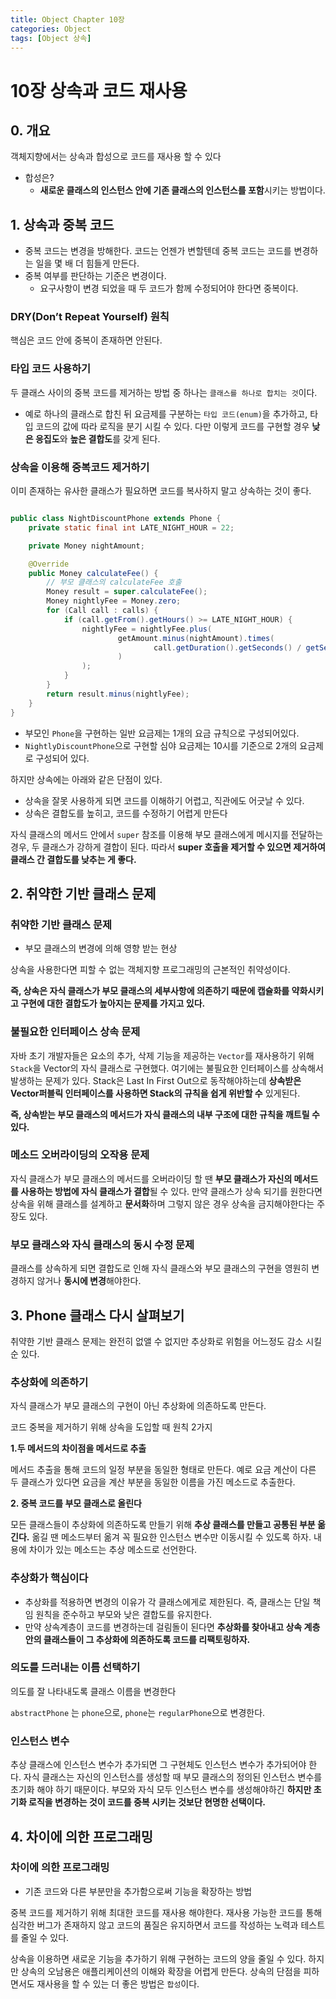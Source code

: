 ```yaml
---
title: Object Chapter 10장 
categories: Object 
tags: [Object 상속]
---
```


# 10장 상속과 코드 재사용

## 0. 개요

객체지향에서는 상속과 합성으로 코드를 재사용 할 수 있다

- 합성은?
  - **새로운 클래스의 인스턴스 안에 기존 클래스의 인스턴스를 포함**시키는 방법이다.

## 1. 상속과 중복 코드

- 중복 코드는 변경을 방해한다. 코드는 언젠가 변할텐데 중복 코드는 코드를 변경하는 일을 몇 배 더 힘들게 만든다.
- 중복 여부를 판단하는 기준은 변경이다.
  - 요구사항이 변경 되었을 때 두 코드가 함께 수정되어야 한다면 중복이다.

### DRY(Don’t Repeat Yourself) 원칙

핵심은 코드 안에 중복이 존재하면 안된다.

### 타입 코드 사용하기

두 클래스 사이의 중복 코드를 제거하는 방법 중 하나는 `클래스를 하나로 합치는 것`이다.

- 예로 하나의 클래스로 합친 뒤 요금제를 구분하는 `타입 코드(enum)`을 추가하고, 타입 코드의 값에 따라 로직을 분기 시킬 수 있다. 다만 이렇게 코드를 구현할 경우 **낮은 응집도**와 **높은 결합도**를 갖게 된다.

### 상속을 이용해 중복코드 제거하기

이미 존재하는 유사한 클래스가 필요하면 코드를 복사하지 말고 상속하는 것이 좋다.

```java

public class NightDiscountPhone extends Phone {
    private static final int LATE_NIGHT_HOUR = 22;

    private Money nightAmount;

    @Override
    public Money calculateFee() {
        // 부모 클래스의 calculateFee 호출
        Money result = super.calculateFee();
        Money nightlyFee = Money.zero;
        for (Call call : calls) {
            if (call.getFrom().getHours() >= LATE_NIGHT_HOUR) {
                nightlyFee = nightlyFee.plus(
                        getAmount.minus(nightAmount).times(
                                call.getDuration().getSeconds() / getSeconds().getSeconds()
                        )
                );
            }
        }
        return result.minus(nightlyFee);
    }
}

```

- 부모인 `Phone`을 구현하는 일반 요금제는 1개의 요금 규칙으로 구성되어있다.
- `NightlyDiscountPhone`으로 구현할 심야 요금제는 10시를 기준으로 2개의 요금제로 구성되어 있다.

하지만 상속에는 아래와 같은 단점이 있다.

- 상속을 잘못 사용하게 되면 코드를 이해하기 어렵고, 직관에도 어긋날 수 있다.
- 상속은 결합도를 높히고, 코드를 수정하기 어렵게 만든다

자식 클래스의 메서드 안에서 `super` 참조를 이용해 부모 클래스에게 메시지를 전달하는 경우, 두 클래스가 강하게 결합이 된다. 따라서 **super 호출을 제거할 수 있으면 제거하여 클래스 간 결합도를 낮추는 게 좋다.**

## 2. 취약한 기반 클래스 문제

### 취약한 기반 클래스 문제

- 부모 클래스의 변경에 의해 영향 받는 현상

상속을 사용한다면 피할 수 없는 객체지향 프로그래밍의 근본적인 취약성이다.

**즉, 상속은 자식 클래스가 부모 클래스의 세부사항에 의존하기 때문에 캡슐화를 약화시키고 구현에 대한 결합도가 높아지는 문제를 가지고 있다.**

### 불필요한 인터페이스 상속 문제

자바 초기 개발자들은 요소의 추가, 삭제 기능을 제공하는 `Vector`를 재사용하기 위해 `Stack`을 Vector의 자식 클래스로 구현했다. 여기에는 불필요한 인터페이스를 상속해서 발생하는 문제가 있다. Stack은 Last In First Out으로 동작해야하는데 **상속받은 Vector퍼블릭 인터페이스를 사용하면 Stack의 규칙을 쉽게 위반할 수** 있게된다.

**즉, 상속받는 부모 클래스의 메서드가 자식 클래스의 내부 구조에 대한 규칙을 깨트릴 수 있다.**

### 메소드 오버라이딩의 오작용 문제

자식 클래스가 부모 클래스의 메서드를 오버라이딩 할 땐 **부모 클래스가 자신의 메서드를 사용하는 방법에 자식 클래스가 결합**될 수 있다. 만약 클래스가 상속 되기를 원한다면 상속을 위해 클래스를 설계하고 **문서화**하며 그렇지 않은 경우 상속을 금지해야한다는 주장도 있다.

### 부모 클래스와 자식 클래스의 동시 수정 문제

클래스를 상속하게 되면 결합도로 인해 자식 클래스와 부모 클래스의 구현을 영원히 변경하지 않거나 **동시에 변경**해야한다.

## 3. Phone 클래스 다시 살펴보기

취약한 기반 클래스 문제는 완전히 없앨 수 없지만 추상화로 위험을 어느정도 감소 시킬 순 있다.

### 추상화에 의존하기

자식 클래스가 부모 클래스의 구현이 아닌 추상화에 의존하도록 만든다.

코드 중복을 제거하기 위해 상속을 도입할 때 원칙 2가지

**1.두 메서드의 차이점을 메서드로 추출**

메서드 추출을 통해 코드의 일정 부분을 동일한 형태로 만든다. 예로 요금 계산이 다른 두 클래스가 있다면 요금을 계산 부분을 동일한 이름을 가진 메소드로 추출한다.

**2. 중복 코드를 부모 클래스로 올린다**

모든 클래스들이 추상화에 의존하도록 만들기 위해 **추상 클래스를 만들고 공통된 부분 옮긴다.** 옮길 땐 메소드부터 옮겨 꼭 필요한 인스턴스 변수만 이동시킬 수 있도록 하자. 내용에 차이가 있는 메소드는 추상 메소드로 선언한다.

### 추상화가 핵심이다

- 추상화를 적용하면 변경의 이유가 각 클래스에게로 제한된다. 즉, 클래스는 단일 책임 원칙을 준수하고 부모와 낮은 결합도를 유지한다.
- 만약 상속계층이 코드를 변경하는데 걸림돌이 된다면 **추상화를 찾아내고 상속 계층 안의 클래스들이 그 추상화에 의존하도록 코드를 리팩토링하자.**

### 의도를 드러내는 이름 선택하기

의도를 잘 나타내도록 클래스 이름을 변경한다

`abstractPhone` 는 `phone`으로,  `phone`는 `regularPhone`으로 변경한다.

### 인스턴스 변수

추상 클래스에 인스턴스 변수가 추가되면 그 구현체도 인스턴스 변수가 추가되어야 한다. 자식 클래스는 자신의 인스턴스를 생성할 때 부모 클래스의 정의된 인스턴스 변수를 초기화 해야 하기 때문이다. 부모와 자식 모두 인스턴스 변수를 생성해야하긴 **하지만 초기화 로직을 변경하는 것이 코드를 중복 시키는 것보단 현명한 선택이다.**

## 4. 차이에 의한 프로그래밍

### 차이에 의한 프로그래밍

- 기존 코드와 다른 부분만을 추가함으로써 기능을 확장하는 방법

중복 코드를 제거하기 위해 최대한 코드를 재사용 해야한다. 재사용 가능한 코드를 통해 심각한 버그가 존재하지 않고 코드의 품질은 유지하면서 코드를 작성하는 노력과 테스트를 줄일 수 있다.

상속을 이용하면 새로운 기능을 추가하기 위해 구현하는 코드의 양을 줄일 수 있다. 하지만 상속의 오남용은 애플리케이션의 이해와 확장을 어렵게 만든다. 상속의 단점을 피하면서도 재사용을 할 수 있는 더 좋은 방법은 `합성`이다.

